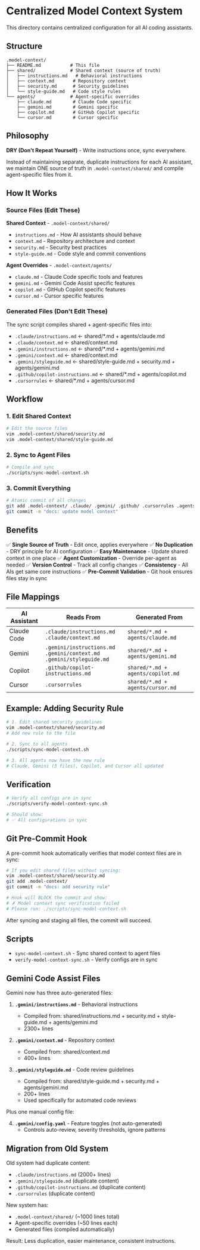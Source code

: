 # Centralized Model Context System

This directory contains centralized configuration for all AI coding assistants.

## Structure

```
.model-context/
├── README.md           # This file
├── shared/             # Shared context (source of truth)
│   ├── instructions.md   # Behavioral instructions
│   ├── context.md       # Repository context
│   ├── security.md      # Security guidelines
│   └── style-guide.md   # Code style rules
└── agents/             # Agent-specific overrides
    ├── claude.md        # Claude Code specific
    ├── gemini.md        # Gemini specific
    ├── copilot.md       # GitHub Copilot specific
    └── cursor.md        # Cursor specific
```

## Philosophy

**DRY (Don't Repeat Yourself)** - Write instructions once, sync everywhere.

Instead of maintaining separate, duplicate instructions for each AI assistant,
we maintain ONE source of truth in `.model-context/shared/` and compile
agent-specific files from it.

## How It Works

### Source Files (Edit These)

**Shared Context** - `.model-context/shared/`
- `instructions.md` - How AI assistants should behave
- `context.md` - Repository architecture and context
- `security.md` - Security best practices
- `style-guide.md` - Code style and commit conventions

**Agent Overrides** - `.model-context/agents/`
- `claude.md` - Claude Code specific tools and features
- `gemini.md` - Gemini Code Assist specific features
- `copilot.md` - GitHub Copilot specific features
- `cursor.md` - Cursor specific features

### Generated Files (Don't Edit These)

The sync script compiles shared + agent-specific files into:
- `.claude/instructions.md` ← shared/*.md + agents/claude.md
- `.claude/context.md` ← shared/context.md
- `.gemini/instructions.md` ← shared/*.md + agents/gemini.md
- `.gemini/context.md` ← shared/context.md
- `.gemini/styleguide.md` ← shared/style-guide.md + security.md + agents/gemini.md
- `.github/copilot-instructions.md` ← shared/*.md + agents/copilot.md
- `.cursorrules` ← shared/*.md + agents/cursor.md

## Workflow

### 1. Edit Shared Context

```bash
# Edit the source files
vim .model-context/shared/security.md
vim .model-context/shared/style-guide.md
```

### 2. Sync to Agent Files

```bash
# Compile and sync
./scripts/sync-model-context.sh
```

### 3. Commit Everything

```bash
# Atomic commit of all changes
git add .model-context/ .claude/ .gemini/ .github/ .cursorrules .agents
git commit -m "docs: update model context"
```

## Benefits

✅ **Single Source of Truth** - Edit once, applies everywhere
✅ **No Duplication** - DRY principle for AI configuration
✅ **Easy Maintenance** - Update shared context in one place
✅ **Agent Customization** - Override per-agent as needed
✅ **Version Control** - Track all config changes
✅ **Consistency** - All AIs get same core instructions
✅ **Pre-Commit Validation** - Git hook ensures files stay in sync

## File Mappings

| AI Assistant | Reads From | Generated From |
|--------------|-----------|----------------|
| Claude Code | `.claude/instructions.md`<br>`.claude/context.md` | `shared/*.md + agents/claude.md` |
| Gemini | `.gemini/instructions.md`<br>`.gemini/context.md`<br>`.gemini/styleguide.md` | `shared/*.md + agents/gemini.md` |
| Copilot | `.github/copilot-instructions.md` | `shared/*.md + agents/copilot.md` |
| Cursor | `.cursorrules` | `shared/*.md + agents/cursor.md` |

## Example: Adding Security Rule

```bash
# 1. Edit shared security guidelines
vim .model-context/shared/security.md
# Add new rule to the file

# 2. Sync to all agents
./scripts/sync-model-context.sh

# 3. All agents now have the new rule
# Claude, Gemini (3 files), Copilot, and Cursor all updated
```

## Verification

```bash
# Verify all configs are in sync
./scripts/verify-model-context-sync.sh

# Should show:
# ✅ All configurations in sync
```

## Git Pre-Commit Hook

A pre-commit hook automatically verifies that model context files are in sync:

```bash
# If you edit shared files without syncing:
vim .model-context/shared/security.md
git add .model-context/
git commit -m "docs: add security rule"

# Hook will BLOCK the commit and show:
# ✗ Model context sync verification failed
# Please run: ./scripts/sync-model-context.sh
```

After syncing and staging all files, the commit will succeed.

## Scripts

- `sync-model-context.sh` - Sync shared context to agent files
- `verify-model-context-sync.sh` - Verify configs are in sync

## Gemini Code Assist Files

Gemini now has three auto-generated files:

1. **`.gemini/instructions.md`** - Behavioral instructions
   - Compiled from: shared/instructions.md + security.md + style-guide.md + agents/gemini.md
   - 2300+ lines

2. **`.gemini/context.md`** - Repository context
   - Compiled from: shared/context.md
   - 400+ lines

3. **`.gemini/styleguide.md`** - Code review guidelines
   - Compiled from: shared/style-guide.md + security.md + agents/gemini.md
   - 200+ lines
   - Used specifically for automated code reviews

Plus one manual config file:

4. **`.gemini/config.yaml`** - Feature toggles (not auto-generated)
   - Controls auto-review, severity thresholds, ignore patterns

## Migration from Old System

Old system had duplicate content:
- `.claude/instructions.md` (2000+ lines)
- `.gemini/styleguide.md` (duplicate content)
- `.github/copilot-instructions.md` (duplicate content)
- `.cursorrules` (duplicate content)

New system has:
- `.model-context/shared/` (~1000 lines total)
- Agent-specific overrides (~50 lines each)
- Generated files (compiled automatically)

Result: Less duplication, easier maintenance, consistent instructions.
